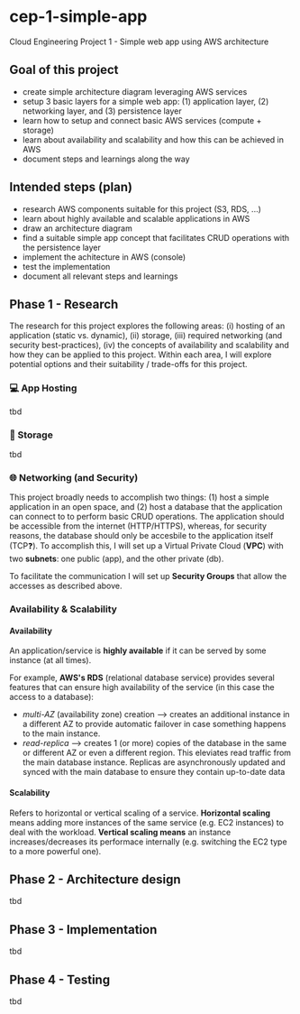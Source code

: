 # cep-1-simple-app
Cloud Engineering Project 1 - Simple web app using AWS architecture

## Goal of this project
- create simple architecture diagram leveraging AWS services
- setup 3 basic layers for a simple web app: (1) application layer, (2) networking layer, and (3) persistence layer
- learn how to setup and connect basic AWS services (compute + storage)
- learn about availability and scalability and how this can be achieved in AWS
- document steps and learnings along the way

## Intended steps (plan)
- research AWS components suitable for this project (S3, RDS, ...)
- learn about highly available and scalable applications in AWS
- draw an architecture diagram
- find a suitable simple app concept that facilitates CRUD operations with the persistence layer
- implement the achitecture in AWS (console)
- test the implementation
- document all relevant steps and learnings


## Phase 1 - Research
The research for this project explores the following areas: (i) hosting of an application (static vs. dynamic), (ii) storage, (iii) required networking (and security best-practices), (iv) the concepts of availability and scalability and how they can be applied to this project. Within each area, I will explore potential options and their suitability / trade-offs for this project.

### 💻 App Hosting
tbd


### 💾 Storage
tbd


### 🌐 Networking (and Security)
This project broadly needs to accomplish two things: (1) host a simple application in an open space, and (2) host a database that the application can connect to to perform basic CRUD operations. The application should be accessible from the internet (HTTP/HTTPS), whereas, for security reasons, the database should only be accesbile to the application itself (TCP❓). To accomplish this, I will set up a Virtual Private Cloud (**VPC**) with two **subnets**: one public (app), and the other private (db).

To facilitate the communication I will set up **Security Groups** that allow the accesses as described above.


### Availability & Scalability

#### Availability
An application/service is **highly available** if it can be served by some instance (at all times). 

For example, **AWS's RDS** (relational database service) provides several features that can ensure high availability of the service (in this case the access to a database):
- *multi-AZ* (availability zone) creation --> creates an additional instance in a different AZ to provide automatic failover in case something happens to the main instance.
- *read-replica* --> creates 1 (or more) copies of the database in the same or different AZ or even a different region. This eleviates read traffic from the main database instance. Replicas are asynchronously updated and synced with the main database to ensure they contain up-to-date data

#### Scalability
Refers to horizontal or vertical scaling of a service. **Horizontal scaling** means adding more instances of the same service (e.g. EC2 instances) to deal with the workload. **Vertical scaling means** an instance increases/decreases its performace internally (e.g. switching the EC2 type to a more powerful one).

## Phase 2 - Architecture design
tbd

## Phase 3 - Implementation
tbd

## Phase 4 - Testing
tbd
